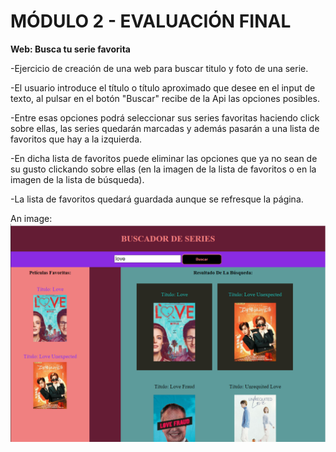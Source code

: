 # MÓDULO 2 - EVALUACIÓN FINAL



**Web: Busca tu serie favorita**


-Ejercicio de creación de una web para buscar titulo y foto de una serie.

-El usuario introduce el título o título aproximado que desee en el input de texto, al pulsar en el botón "Buscar" recibe de la Api las opciones posibles.

-Entre esas opciones podrá seleccionar sus series favoritas haciendo click sobre ellas, las series quedarán marcadas y además pasarán a una lista de favoritos que hay a la izquierda.

-En dicha lista de favoritos puede eliminar las opciones que ya no sean de su gusto clickando sobre ellas (en la imagen de la lista de favoritos o en la imagen de la lista de búsqueda).

-La lista de favoritos quedará guardada aunque se refresque la página.


An image: ![Imagen de mi web](/images/FotoWebMaria.png)
